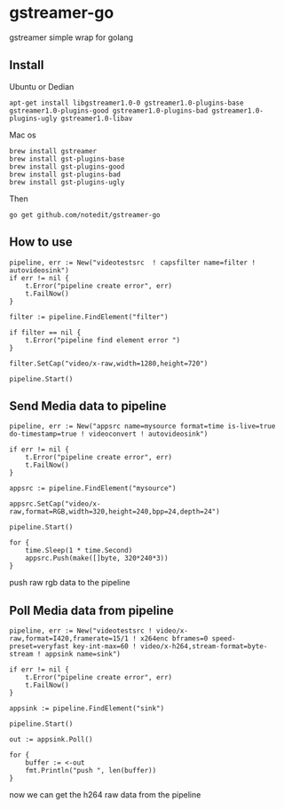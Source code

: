 # gstreamer-go
gstreamer simple wrap for golang



## Install 


Ubuntu or Dedian

```
apt-get install libgstreamer1.0-0 gstreamer1.0-plugins-base gstreamer1.0-plugins-good gstreamer1.0-plugins-bad gstreamer1.0-plugins-ugly gstreamer1.0-libav
```

Mac os

```
brew install gstreamer
brew install gst-plugins-base
brew install gst-plugins-good
brew install gst-plugins-bad
brew install gst-plugins-ugly
```


Then

```
go get github.com/notedit/gstreamer-go
```


## How to use

```
pipeline, err := New("videotestsrc  ! capsfilter name=filter ! autovideosink")
if err != nil {
    t.Error("pipeline create error", err)
    t.FailNow()
}

filter := pipeline.FindElement("filter")

if filter == nil {
    t.Error("pipeline find element error ")
}

filter.SetCap("video/x-raw,width=1280,height=720")

pipeline.Start()

```


## Send Media data to pipeline

```
pipeline, err := New("appsrc name=mysource format=time is-live=true do-timestamp=true ! videoconvert ! autovideosink")

if err != nil {
    t.Error("pipeline create error", err)
    t.FailNow()
}

appsrc := pipeline.FindElement("mysource")

appsrc.SetCap("video/x-raw,format=RGB,width=320,height=240,bpp=24,depth=24")

pipeline.Start()

for {
    time.Sleep(1 * time.Second)
    appsrc.Push(make([]byte, 320*240*3))
}

```

push raw rgb data to the pipeline


## Poll Media data from pipeline 

```
pipeline, err := New("videotestsrc ! video/x-raw,format=I420,framerate=15/1 ! x264enc bframes=0 speed-preset=veryfast key-int-max=60 ! video/x-h264,stream-format=byte-stream ! appsink name=sink")

if err != nil {
    t.Error("pipeline create error", err)
    t.FailNow()
}

appsink := pipeline.FindElement("sink")

pipeline.Start()

out := appsink.Poll()

for {
    buffer := <-out
    fmt.Println("push ", len(buffer))
}
```

now we can get the h264 raw data from the pipeline 




